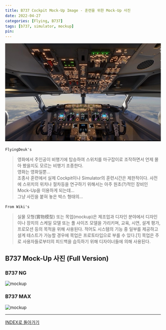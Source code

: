 ```yaml
---
title: B737 Cockpit Mock-Up Image - 훈련을 위한 Mock-Up 사진
date: 2022-04-27
categories: [Flying, B737]
tags: [b737, simulator, mockup]
pin:
---
```


![mockup](/img/flying/b737/mockup.jpg)

`FlyingDeuk's`
> 영화에서 주인공이 비행기에 탑승하여 스위치를 마구잡이로 조작하면서 언제 몰아 봤을지도 모르는 비행기 조종한다. <br>
영화는 영화일뿐... <br>
조종사 훈련에서 실제 Cockpit이나 Simulator의 훈련시간은 제한적이다. 사전에 스위치의 위치나 절차등을 연구하기 위해서는 아주 원초(?)적인 장비인 Mock-Up을 이용하게 되는데... <br>
그냥 사진을 붙혀 놓은 박스 형태의...

`From Wiki's`
> 실물 모형(實物模型) 또는 목업(mockup)은 제조업과 디자인 분야에서 디자인이나 장치의 스케일 모델 또는 풀 사이즈 모델을 가리키며, 교육, 시연, 설계 평가, 프로모션 등의 목적을 위해 사용된다. 적어도 시스템의 기능 중 일부를 제공하고 설계 테스트가 가능할 경우에 목업은 프로토타입으로 부를 수 있다.[1] 목업은 주로 사용자들로부터의 피드백을 습득하기 위해 디자이너들에 의해 사용된다.

## B737 Mock-Up 사진 (Full Version)

### B737 NG

![mockup](/img/flying/b737/737NG_PANEL.png)


### B737 MAX

![mockup](/img/flying/b737/737MAX_PANEL.png)


-------

[INDEX로 돌아가기](/categories/b777/)
